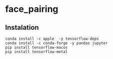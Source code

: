 # face_pairing

## Instalation

`conda install -c apple  -y tensorflow-deps`<br>
`conda install -c conda-forge -y pandas jupyter`<br>
`pip install tensorflow-macos`<br>
`pip install tensorflow-metal`<br>